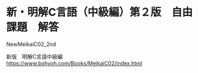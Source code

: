 # 新・明解C言語（中級編）第２版　自由課題　解答

NewMeikaiC02_2nd

新版　明解C言語中級編
https://www.bohyoh.com/Books/MeikaiC02/index.html
